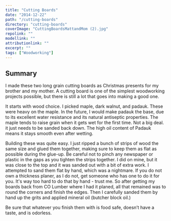 ```yaml
---
title: "Cutting Boards"
date: "2014-12-22"
path: "/cutting-boards"
directory: "cutting-boards"
coverImage: "CuttingBoardsMattandMom (2).jpg"
repolink: ""
modellink: ""
attributionlink: ""
excerpt: ""
tags: ["Woodworking"]
---
```


## Summary

I made these two long grain cutting boards as Christmas presents for my brother and my mother. A cutting board is one of the simplest woodworking projects possible, but there is still a lot that goes into making a good one.

It starts with wood choice. I picked maple, dark walnut, and padauk. These were heavy on the maple. In the future, I would make padauk the base, due to its excellent water resistance and its natural antiseptic properties. The maple tends to raise grain when it gets wet for the first time. Not a big deal. it just needs to be sanded back down. The high oil content of Padauk means it stays smooth even after wetting.

Building these was quite easy. I just ripped a bunch of strips of wood the same size and glued them together, making sure to keep them as flat as possible during the glue-up. Be careful not to pinch any newspaper or plastic in the gaps as you tighten the strips together. I did on mine, but it was close to the top and it was sanded out with a bit of extra work. I attempted to sand them flat by hand, which was a nightmare. If you do not own a thickness planer, as I do not, get someone who has one to do it for you. It's way too hard to do that by hand - trust me. So after getting my boards back from CO Lumber where I had it planed, all that remained was to round the corners and finish the edges. Then I carefully sanded them by hand up the grits and applied mineral oil (butcher block oil.)

Be sure that whatever you finish them with is food safe, doesn’t have a taste, and is odorless.
